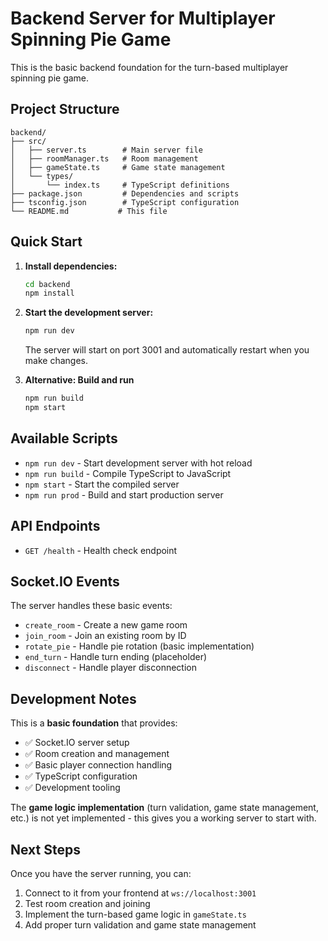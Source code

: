# Backend Server for Multiplayer Spinning Pie Game

This is the basic backend foundation for the turn-based multiplayer spinning pie game.

## Project Structure

```
backend/
├── src/
│   ├── server.ts        # Main server file
│   ├── roomManager.ts   # Room management
│   ├── gameState.ts     # Game state management
│   └── types/
│       └── index.ts     # TypeScript definitions
├── package.json         # Dependencies and scripts
├── tsconfig.json        # TypeScript configuration
└── README.md           # This file
```

## Quick Start

1. **Install dependencies:**
   ```bash
   cd backend
   npm install
   ```

2. **Start the development server:**
   ```bash
   npm run dev
   ```

   The server will start on port 3001 and automatically restart when you make changes.

3. **Alternative: Build and run**
   ```bash
   npm run build
   npm start
   ```

## Available Scripts

- `npm run dev` - Start development server with hot reload
- `npm run build` - Compile TypeScript to JavaScript
- `npm start` - Start the compiled server
- `npm run prod` - Build and start production server

## API Endpoints

- `GET /health` - Health check endpoint

## Socket.IO Events

The server handles these basic events:
- `create_room` - Create a new game room
- `join_room` - Join an existing room by ID
- `rotate_pie` - Handle pie rotation (basic implementation)
- `end_turn` - Handle turn ending (placeholder)
- `disconnect` - Handle player disconnection

## Development Notes

This is a **basic foundation** that provides:
- ✅ Socket.IO server setup
- ✅ Room creation and management
- ✅ Basic player connection handling
- ✅ TypeScript configuration
- ✅ Development tooling

The **game logic implementation** (turn validation, game state management, etc.) is not yet implemented - this gives you a working server to start with.

## Next Steps

Once you have the server running, you can:
1. Connect to it from your frontend at `ws://localhost:3001`
2. Test room creation and joining
3. Implement the turn-based game logic in `gameState.ts`
4. Add proper turn validation and game state management